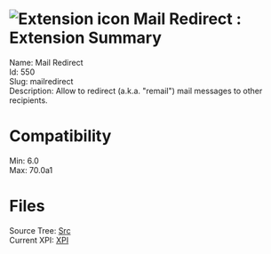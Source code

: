 # ![Extension icon](https://addons.thunderbird.net/user-media/addon_icons/0/550-64.png?modified=mcrushed) Mail Redirect : Extension Summary

Name: Mail Redirect  
Id: 550  
Slug: mailredirect  
Description: Allow to redirect (a.k.a. "remail") mail messages to other recipients.
  

# Compatibility
Min: 6.0  
Max: 70.0a1  

# Files

Source Tree: [Src](..\extensions-all\exts-tb68-comp\550-mailredirect\src)  
Current XPI: [XPI](..\extensions-all\exts-tb68-comp\550-mailredirect\xpi)  



